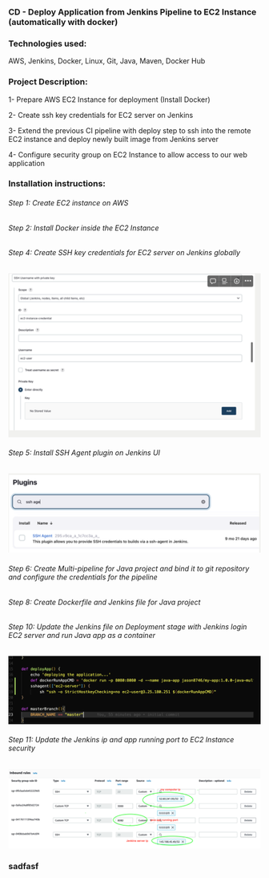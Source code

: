 ### CD - Deploy Application from Jenkins Pipeline to EC2 Instance (automatically with docker)

### Technologies used:

AWS, Jenkins, Docker, Linux, Git, Java, Maven, Docker Hub

### Project Description:

1- Prepare AWS EC2 Instance for deployment (Install Docker)

2- Create ssh key credentials for EC2 server on Jenkins

3- Extend the previous CI pipeline with deploy step to ssh into the remote EC2 instance and deploy newly built image from Jenkins server

4- Configure security group on EC2 Instance to allow access to our web application

### Installation instructions:

###### Step 1: Create EC2 instance on AWS

###### Step 2: Install Docker inside the EC2 Instance

###### Step 4: Create SSH key credentials for EC2 server on Jenkins globally

![image](image/Screenshot%202023-02-26%20at%207.17.09%20pm.png)

###### Step 5: Install SSH Agent plugin on Jenkins UI

![image](image/Screenshot%202023-02-26%20at%207.17.01%20pm.png)

###### Step 6: Create Multi-pipeline for Java project and bind it to git repository and configure the credentials for the pipeline

###### Step 8: Create Dockerfile and Jenkins file for Java project

###### Step 10: Update the Jenkins file on Deployment stage with Jenkins login EC2 server and run Java app as a container

![image](image/Screenshot%202023-02-26%20at%207.37.42%20pm.png)

###### Step 11: Update the Jenkins ip and app running port to EC2 Instance security

![image](image/Screenshot%202023-02-26%20at%208.17.49%20pm.png)


### sadfasf
